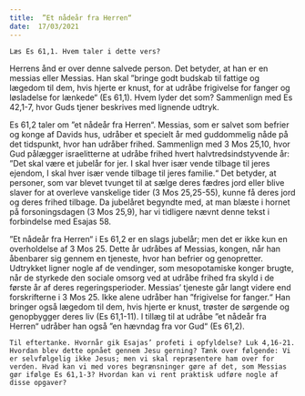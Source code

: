 ```yaml
---
title:  ”Et nådeår fra Herren“
date:  17/03/2021
---
```


`Læs Es 61,1. Hvem taler i dette vers?`

Herrens ånd er over denne salvede person. Det betyder, at han er en messias eller Messias. Han skal ”bringe godt budskab til fattige og lægedom til dem, hvis hjerte er knust, for at udråbe frigivelse for fanger og løsladelse for lænkede“ (Es 61,1). Hvem lyder det som? Sammenlign med Es 42,1-7, hvor Guds tjener beskrives med lignende udtryk.

Es 61,2 taler om ”et nådeår fra Herren“. Messias, som er salvet som befrier og konge af Davids hus, udråber et specielt år med guddommelig nåde på det tidspunkt, hvor han udråber frihed. Sammenlign med 3 Mos 25,10, hvor Gud pålægger israelitterne at udråbe frihed hvert halvtredsindstyvende år: ”Det skal være et jubelår for jer. I skal hver især vende tilbage til jeres ejendom, I skal hver især vende tilbage til jeres familie.“ Det betyder, at personer, som var blevet tvunget til at sælge deres fædres jord eller blive slaver for at overleve vanskelige tider (3 Mos 25,25-55), kunne få deres jord og deres frihed tilbage. Da jubelåret begyndte med, at man blæste i hornet på forsoningsdagen (3 Mos 25,9), har vi tidligere nævnt denne tekst i forbindelse med Esajas 58.

”Et nådeår fra Herren“ i Es 61,2 er en slags jubelår; men det er ikke kun en overholdelse af 3 Mos 25. Dette år udråbes af Messias, kongen, når han åbenbarer sig gennem en tjeneste, hvor han befrier og genopretter. Udtrykket ligner nogle af de vendinger, som mesopotamiske konger brugte, når de styrkede den sociale omsorg ved at udråbe frihed fra skyld i de første år af deres regeringsperioder. Messias’ tjeneste går langt videre end forskrifterne i 3 Mos 25. Ikke alene udråber han ”frigivelse for fanger.“ Han bringer også lægedom til dem, hvis hjerte er knust, trøster de sørgende og genopbygger deres liv (Es 61,1-11). I tillæg til at udråbe ”et nådeår fra Herren“ udråber han også ”en hævndag fra vor Gud“ (Es 61,2).

`Til eftertanke. Hvornår gik Esajas’ profeti i opfyldelse? Luk 4,16-21. Hvordan blev dette opnået gennem Jesu gerning? Tænk over følgende: Vi er selvfølgelig ikke Jesus; men vi skal repræsentere ham over for verden. Hvad kan vi med vores begrænsninger gøre af det, som Messias gør ifølge Es 61,1-3? Hvordan kan vi rent praktisk udføre nogle af disse opgaver?`